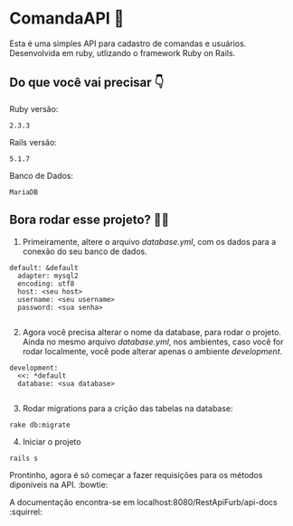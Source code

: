 # ComandaAPI :notebook:

Esta é uma simples API para cadastro de comandas e usuários. Desenvolvida em ruby, utlizando o framework Ruby on Rails.


## Do que você vai precisar :point_down:

Ruby versão: 
```
2.3.3
```

Rails versão:
```
5.1.7
```
Banco de Dados:
```
MariaDB 
```

## Bora rodar esse projeto? :ok_woman:

1. Primeiramente, altere o arquivo _database.yml_, com os dados para a conexão do seu banco de dados.

```
default: &default
  adapter: mysql2
  encoding: utf8
  host: <seu host>
  username: <seu username>
  password: <sua senha>
  
```

2. Agora você precisa alterar o nome da database, para rodar o projeto. Ainda no mesmo arquivo  _database.yml_, nos ambientes, caso você for rodar localmente, você pode alterar apenas o ambiente _development_.

```
development:
  <<: *default
  database: <sua database>
  
```

3. Rodar migrations para a crição das tabelas na database:
```
rake db:migrate
```
4. Iniciar o projeto

```
rails s
```

Prontinho, agora é só começar a fazer requisições para os métodos diponíveis na API. :bowtie:

A documentação encontra-se em localhost:8080/RestApiFurb/api-docs :squirrel:

